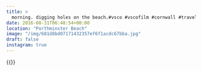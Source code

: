 ```yaml
---
title: >
  morning. digging holes on the beach.#vsco #vscofilm #cornwall #travel #beach #seaside #sand #sea #water
date: 2016-08-31T06:48:54+00:00
location: "Porthminster Beach"
image: "/img/681d8bd07171432357ef6f1acdc67bba.jpg"
draft: false
instagram: true
---
```


{{<photo src="/img/681d8bd07171432357ef6f1acdc67bba.jpg">}}
